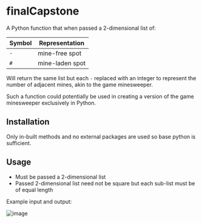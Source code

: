 # finalCapstone

A Python function that when passed a 2-dimensional list of: 

| Symbol | Representation |
| --- | --- |
| `-` | mine-free spot |
| `#` | mine-laden spot |

Will return the same list but each `-` replaced with an integer to represent the number of adjacent mines, akin to the game minesweeper.

Such a function could potentially be used in creating a version of the game minesweeper exclusively in Python.
 
## Installation

Only in-built methods and no external packages are used so base python is sufficient. 

## Usage
- Must be passed a 2-dimensional list
- Passed 2-dimensional list need not be square but each sub-list must be of equal length

Example input and output:

![image](https://github.com/Crankles/finalCapstone/assets/45804891/9970a6a0-2207-49ed-a61d-b011a1b071a6)
